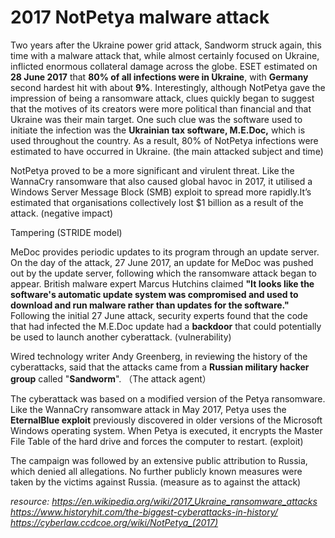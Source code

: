 # **2017 NotPetya malware attack**

Two years after the Ukraine power grid attack, Sandworm struck again, this time with a malware attack that, while almost certainly focused on Ukraine, inflicted enormous collateral damage across the globe. ESET estimated on **28 June 2017** that **80% of all infections were in Ukraine**, with **Germany** second hardest hit with about **9%**. 
Interestingly, although NotPetya gave the impression of being a ransomware attack, clues quickly began to suggest that the motives of its creators were more political than financial and that Ukraine was their main target. One such clue was the software used to initiate the infection was the **Ukrainian tax software, M.E.Doc,** which is used throughout the country. As a result, 80% of NotPetya infections were estimated to have occurred in Ukraine.
(the main attacked subject and time)

NotPetya proved to be a more significant and virulent threat. Like the WannaCry ransomware that also caused global havoc in 2017, it utilised a Windows Server Message Block (SMB) exploit to spread more rapidly.It’s estimated that organisations collectively lost $1 billion as a result of the attack.
(negative impact)

Tampering
(STRIDE model)

MeDoc provides periodic updates to its program through an update server. On the day of the attack, 27 June 2017, an update for MeDoc was pushed out by the update server, following which the ransomware attack began to appear. British malware expert Marcus Hutchins claimed **"It looks like the software's automatic update system was compromised and used to download and run malware rather than updates for the software."** Following the initial 27 June attack, security experts found that the code that had infected the M.E.Doc update had a **backdoor** that could potentially be used to launch another cyberattack.
(vulnerability)

Wired technology writer Andy Greenberg, in reviewing the history of the cyberattacks, said that the attacks came from a **Russian military hacker group** called "**Sandworm**".
（The attack agent）

The cyberattack was based on a modified version of the Petya ransomware. Like the WannaCry ransomware attack in May 2017, Petya uses the **EternalBlue exploit** previously discovered in older versions of the Microsoft Windows operating system. When Petya is executed, it encrypts the Master File Table of the hard drive and forces the computer to restart. 
(exploit)


The campaign was followed by an extensive public attribution to Russia, which denied all allegations. No further publicly known measures were taken by the victims against Russia.
(measure as to against the attack)

*resource: https://en.wikipedia.org/wiki/2017_Ukraine_ransomware_attacks https://www.historyhit.com/the-biggest-cyberattacks-in-history/ https://cyberlaw.ccdcoe.org/wiki/NotPetya_(2017)*
